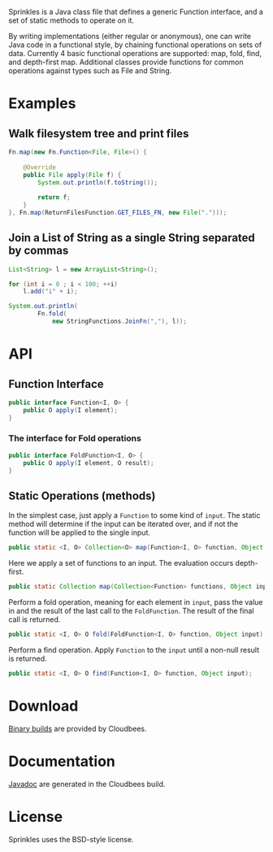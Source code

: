 Sprinkles is a Java class file that defines a generic Function interface, and a set of static methods to operate on it.  

By writing implementations (either regular or anonymous), one can write Java code in a functional style, by chaining
functional operations on sets of data.  Currently 4 basic functional operations are supported: map, fold, find, and depth-first map.
Additional classes provide functions for common operations against types such as File and String.

# Examples #

## Walk filesystem tree and print files ##
```java
Fn.map(new Fn.Function<File, File>() {
	
	@Override
	public File apply(File f) {
		System.out.println(f.toString());
		
		return f;
	}
}, Fn.map(ReturnFilesFunction.GET_FILES_FN, new File(".")));
```

## Join a List of String as a single String separated by commas ##
```java
List<String> l = new ArrayList<String>();

for (int i = 0 ; i < 100; ++i)
	l.add("i" + i);

System.out.println(
		Fn.fold(
			new StringFunctions.JoinFn(","), l));
```

# API #

## Function Interface ##
```java
public interface Function<I, O> {
	public O apply(I element);
}
```

### The interface for Fold operations ###

```java
public interface FoldFunction<I, O> {	
	public O apply(I element, O result);
}
```

## Static Operations (methods) ##

In the simplest case, just apply a `Function` to some kind of `input`.  The static method will determine if the input can be iterated over, 
and if not the function will be applied to the single input.

```java
public static <I, O> Collection<O> map(Function<I, O> function, Object input);
```

Here we apply a set of functions to an input.  The evaluation occurs depth-first.

```java
public static Collection map(Collection<Function> functions, Object input);
```

Perform a fold operation, meaning for each element in `input`, pass the value in and the result of the last call to the `FoldFunction`.  The 
result of the final call is returned.

```java
public static <I, O> O fold(FoldFunction<I, O> function, Object input);
```

Perform a find operation.  Apply `Function` to the `input` until a non-null result is returned.

```java
public static <I, O> O find(Function<I, O> function, Object input);
```

# Download #

[Binary builds](https://leafcutter.ci.cloudbees.com/job/Sprinkles/) are provided by Cloudbees.

# Documentation #

[Javadoc](https://leafcutter.ci.cloudbees.com/job/Sprinkles/javadoc/) are generated in the Cloudbees build.

# License #

Sprinkles uses the BSD-style license.
